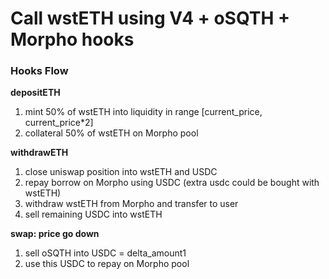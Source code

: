 # Call wstETH using V4 + oSQTH + Morpho hooks

### Hooks Flow

**depositETH**

1. mint 50% of wstETH into liquidity in range [current_price, current_price*2]
2. collateral 50% of wstETH on Morpho pool

**withdrawETH**

1. close uniswap position into wstETH and USDC 
2. repay borrow on Morpho using USDC (extra usdc could be bought with wstETH)
3. withdraw wstETH from Morpho and transfer to user
4. sell remaining USDC into wstETH

**swap: price go down**

1. sell oSQTH into USDC = delta_amount1
2. use this USDC to repay on Morpho pool
